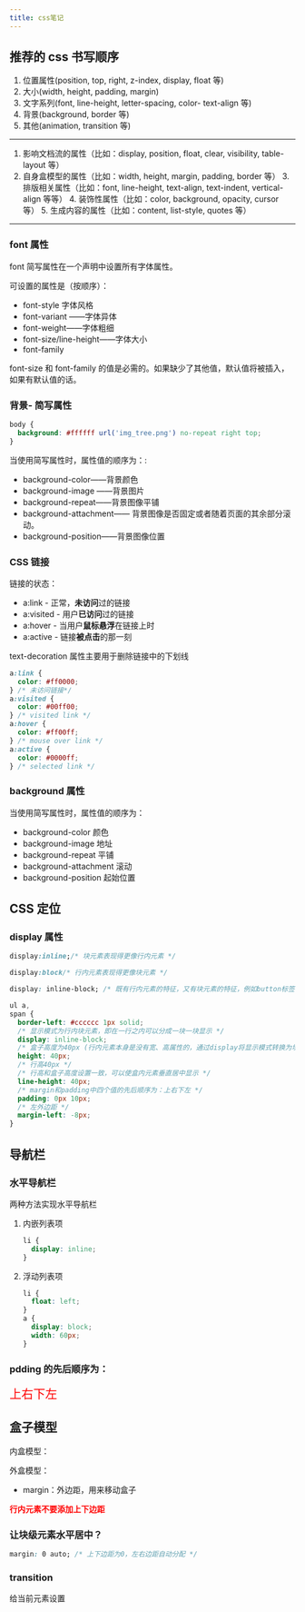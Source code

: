 ```yaml
---
title: css笔记
---
```


## 推荐的 css 书写顺序

1. 位置属性(position, top, right, z-index, display, float 等)
2. 大小(width, height, padding, margin)
3. 文字系列(font, line-height, letter-spacing, color- text-align 等)
4. 背景(background, border 等)
5. 其他(animation, transition 等)

---

1. 影响文档流的属性（比如：display, position, float, clear, visibility, table-layout 等）
2. 自身盒模型的属性（比如：width, height, margin, padding, border 等）
   3. 排版相关属性（比如：font, line-height, text-align, text-indent, vertical-align 等等）
      4. 装饰性属性（比如：color, background, opacity, cursor 等）
         5. 生成内容的属性（比如：content, list-style, quotes 等）

---

<!-- more -->

### font 属性

font 简写属性在一个声明中设置所有字体属性。

可设置的属性是（按顺序）：

- font-style 字体风格
- font-variant ——字体异体
- font-weight——字体粗细
- font-size/line-height——字体大小
- font-family

font-size 和 font-family 的值是必需的。如果缺少了其他值，默认值将被插入，如果有默认值的话。

### 背景- 简写属性

```css
body {
  background: #ffffff url('img_tree.png') no-repeat right top;
}
```

当使用简写属性时，属性值的顺序为：:

- background-color——背景颜色
- background-image ——背景图片
- background-repeat——背景图像平铺
- background-attachment—— 背景图像是否固定或者随着页面的其余部分滚动。
- background-position——背景图像位置

### CSS 链接

链接的状态：

- a:link - 正常，**未访问**过的链接
- a:visited - 用户**已访问**过的链接
- a:hover - 当用户**鼠标悬浮**在链接上时
- a:active - 链接**被点击**的那一刻

text-decoration 属性主要用于删除链接中的下划线

```css
a:link {
  color: #ff0000;
} /* 未访问链接*/
a:visited {
  color: #00ff00;
} /* visited link */
a:hover {
  color: #ff00ff;
} /* mouse over link */
a:active {
  color: #0000ff;
} /* selected link */
```

### background 属性

当使用简写属性时，属性值的顺序为：

- background-color 颜色
- background-image 地址
- background-repeat 平铺
- background-attachment 滚动
- background-position 起始位置

## CSS 定位

### display 属性

```css
display:inline;/* 块元素表现得更像行内元素 */

display:block/* 行内元素表现得更像块元素 */

display: inline-block; /* 既有行内元素的特征，又有块元素的特征，例如button标签 */
```

```css
ul a,
span {
  border-left: #cccccc 1px solid;
  /* 显示模式为行内块元素，即在一行之内可以分成一块一块显示 */
  display: inline-block;
  /* 盒子高度为40px (行内元素本身是没有宽、高属性的，通过display将显示模式转换为块元素后可以设置宽高) */
  height: 40px;
  /* 行高40px */
  /* 行高和盒子高度设置一致，可以使盒内元素垂直居中显示 */
  line-height: 40px;
  /* margin和padding中四个值的先后顺序为：上右下左 */
  padding: 0px 10px;
  /* 左外边距 */
  margin-left: -8px;
}
```

## 导航栏

### 水平导航栏

两种方法实现水平导航栏

1. 内嵌列表项

   ```css
   li {
     display: inline;
   }
   ```

2) 浮动列表项

   ```css
   li {
     float: left;
   }
   a {
     display: block;
     width: 60px;
   }
   ```

### pdding 的先后顺序为：

<span style="color:red;font-size:1.5em">上右下左</span>

## 盒子模型

内盒模型：

外盒模型：

- margin：外边距，用来移动盒子

<b style="color:red">行内元素不要添加上下边距</b>

### 让块级元素水平居中？

```css
margin: 0 auto; /* 上下边距为0，左右边距自动分配 */
```

### transition

给当前元素设置
